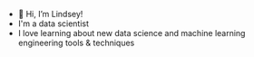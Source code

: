 - 👋 Hi, I’m Lindsey!
- I'm a data scientist
- I love learning about new data science and machine learning engineering tools & techniques

<!---
lkdgooch/lkdgooch is a ✨ special ✨ repository because its `README.md` (this file) appears on your GitHub profile.
You can click the Preview link to take a look at your changes.
--->
